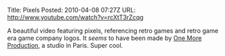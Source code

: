 Title: Pixels
Posted: 2010-04-08 07:27Z
URL: http://www.youtube.com/watch?v=rcXtT3rZcqg

A beautiful video featuring pixels, referencing retro games and retro game era game company logos. It *seems* to have been made by [One More Production][1], a studio in Paris. Super cool.

  [1]:http://www.onemoreproduction.com
